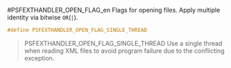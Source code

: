 #PSFEXTHANDLER_OPEN_FLAG_en
Flags for opening files. Apply multiple identity via bitwise `OR`(`|`).
````c
#define PSFEXTHANDLER_OPEN_FLAG_SINGLE_THREAD                           ((WORD)0x0001)
````
>PSFEXTHANDLER_OPEN_FLAG_SINGLE_THREAD
>Use a single thread when reading XML files to avoid program failure due to the conflicting exception.
